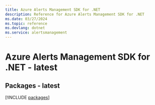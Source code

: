 ```yaml
---
title: Azure Alerts Management SDK for .NET
description: Reference for Azure Alerts Management SDK for .NET
ms.date: 03/27/2024
ms.topic: reference
ms.devlang: dotnet
ms.service: alertsmanagement
---
```

# Azure Alerts Management SDK for .NET - latest
## Packages - latest
[!INCLUDE [packages](alerts-management-index.md)]